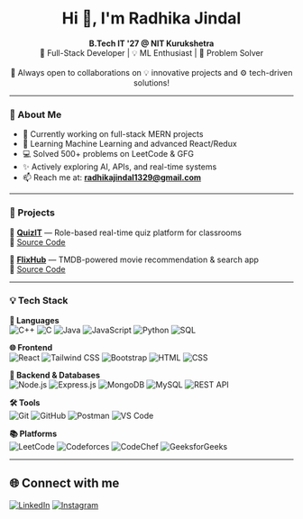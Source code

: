 <h1 align="center">Hi 👋, I'm Radhika Jindal</h1>

<p align="center">
  <strong>B.Tech IT '27 @ NIT Kurukshetra</strong> <br>
  🚀 Full-Stack Developer | 💡 ML Enthusiast | 🧠 Problem Solver <br><br>
  🤝 Always open to collaborations on 💡 innovative projects and ⚙️ tech-driven solutions!
</p>

---

### 🚀 About Me

- 🔭 Currently working on full-stack MERN projects  
- 🌱 Learning Machine Learning and advanced React/Redux  
- 💻 Solved 500+ problems on LeetCode & GFG  
- ✨ Actively exploring AI, APIs, and real-time systems  
- 📫 Reach me at: **radhikajindal1329@gmail.com**

---

### 💼 Projects

🔹 **[QuizIT](https://quizit-six.vercel.app)** — Role-based real-time quiz platform for classrooms  
🔗 [Source Code](https://github.com/radhikajindal13/quizit)

🔹 **[FlixHub](https://flixhub-movies.vercel.app)** — TMDB-powered movie recommendation & search app  
🔗 [Source Code](https://github.com/radhikajindal13/flixhub)

---

### 💡 Tech Stack

**💬 Languages**  
![C++](https://img.shields.io/badge/-C++-00599C?logo=c%2B%2B&logoColor=white)
![C](https://img.shields.io/badge/-C-00599C?logo=c&logoColor=white)
![Java](https://img.shields.io/badge/-Java-007396?logo=java&logoColor=white)
![JavaScript](https://img.shields.io/badge/-JavaScript-F7DF1E?logo=javascript&logoColor=black)
![Python](https://img.shields.io/badge/-Python-3776AB?logo=python&logoColor=white)
![SQL](https://img.shields.io/badge/-SQL-4479A1?logo=postgresql&logoColor=white)

**🌐 Frontend**  
![React](https://img.shields.io/badge/-React.js-61DAFB?logo=react&logoColor=black)
![Tailwind CSS](https://img.shields.io/badge/-Tailwind_CSS-38B2AC?logo=tailwind-css&logoColor=white)
![Bootstrap](https://img.shields.io/badge/-Bootstrap-7952B3?logo=bootstrap&logoColor=white)
![HTML](https://img.shields.io/badge/-HTML5-E34F26?logo=html5&logoColor=white)
![CSS](https://img.shields.io/badge/-CSS3-1572B6?logo=css3&logoColor=white)

**🔧 Backend & Databases**  
![Node.js](https://img.shields.io/badge/-Node.js-339933?logo=node.js&logoColor=white)
![Express.js](https://img.shields.io/badge/-Express.js-000000?logo=express&logoColor=white)
![MongoDB](https://img.shields.io/badge/-MongoDB-47A248?logo=mongodb&logoColor=white)
![MySQL](https://img.shields.io/badge/-MySQL-4479A1?logo=mysql&logoColor=white)
![REST API](https://img.shields.io/badge/-REST_API-FF6F61?logo=fastapi&logoColor=white)

**🛠️ Tools**  
![Git](https://img.shields.io/badge/-Git-F05032?logo=git&logoColor=white)
![GitHub](https://img.shields.io/badge/-GitHub-181717?logo=github&logoColor=white)
![Postman](https://img.shields.io/badge/-Postman-FF6C37?logo=postman&logoColor=white)
![VS Code](https://img.shields.io/badge/-VSCode-007ACC?logo=visual-studio-code&logoColor=white)

**📚 Platforms**  
![LeetCode](https://img.shields.io/badge/-LeetCode-FFA116?logo=leetcode&logoColor=white)
![Codeforces](https://img.shields.io/badge/-Codeforces-1F8ACB?logo=codeforces&logoColor=white)
![CodeChef](https://img.shields.io/badge/-CodeChef-5B4638?logo=codechef&logoColor=white)
![GeeksforGeeks](https://img.shields.io/badge/-GeeksforGeeks-0F9D58?logo=geeksforgeeks&logoColor=white)

---

## 🌐 Connect with me

[![LinkedIn](https://img.shields.io/badge/LinkedIn-blue?style=for-the-badge&logo=linkedin&logoColor=white)](https://www.linkedin.com/in/radhika-jindal-1b5a7a258/)
[![Instagram](https://img.shields.io/badge/Instagram-%23E4405F?style=for-the-badge&logo=instagram&logoColor=white)](https://www.instagram.com/radhikajindal13/)

